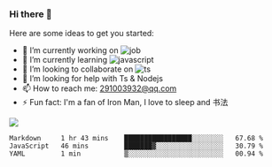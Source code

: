 ### Hi there 👋

Here are some ideas to get you started:

- 🔭 I’m currently working on ![job](https://img.shields.io/badge/Nanjing-Sn-blue)
- 🌱 I’m currently learning ![javascript](https://img.shields.io/badge/javacript-learn-orange)
- 👯 I’m looking to collaborate on ![ts](https://img.shields.io/badge/ts-learn-yellow)
- 🤔 I’m looking for help with Ts & Nodejs
- 📫 How to reach me: 291003932@qq.com
- ⚡ Fun fact:  I'm a fan of Iron Man, I love to sleep and 书法


![](https://github-readme-stats.vercel.app/api?username=niaogege)

<!--START_SECTION:waka-->
```text
Markdown     1 hr 43 mins    █████████████████░░░░░░░░   67.68 % 
JavaScript   46 mins         ███████▓░░░░░░░░░░░░░░░░░   30.79 % 
YAML         1 min           ▒░░░░░░░░░░░░░░░░░░░░░░░░   00.94 % 
```
<!--END_SECTION:waka-->
